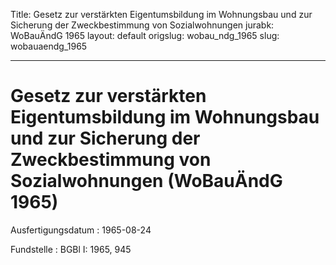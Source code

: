 Title: Gesetz zur verstärkten Eigentumsbildung im Wohnungsbau und zur Sicherung der
  Zweckbestimmung von Sozialwohnungen
jurabk: WoBauÄndG 1965
layout: default
origslug: wobau_ndg_1965
slug: wobauaendg_1965

---

# Gesetz zur verstärkten Eigentumsbildung im Wohnungsbau und zur Sicherung der Zweckbestimmung von Sozialwohnungen (WoBauÄndG 1965)

Ausfertigungsdatum
:   1965-08-24

Fundstelle
:   BGBl I: 1965, 945

